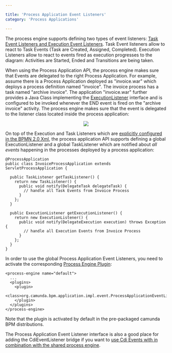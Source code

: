 ```yaml
---

title: 'Process Application Event Listeners'
category: 'Process Applications'

---
```



The process engine supports defining two types of event listeners: [Task Event Listeners and Execution Event Listeners](ref:#process-engine-delegation-code-execution-listener).
Task Event listeners allow to react to Task Events (Task are Created, Assigned, Completed). Execution Listeners allow to react to events fired as execution progresses to the diagram: Activities are Started, Ended and Transitions are being taken.

When using the Process Application API, the process engine makes sure that Events are delegated to the right Process Application. For example, assume there is a Process Application deployed as "invoice.war" which deploys a process definition named "invoice". The invoice process has a task named "archive invoice". The application "invoice.war" further provides a Java Class implementing the [ExecutionListener](ref:#process-engine-delegation-code-execution-listener) interface and is configured to be invoked whenever the END event is fired on the "archive invoice" activity. The process engine makes sure that the event is delegated to the listener class located inside the process application:

<center><img class="img-responsive" src="ref:asset:/guides/user-guide/assets/img/process-application-events.png"></img></center>

On top of the Execution and Task Listeners which are [explicitly configured in the BPMN 2.0 Xml](ref:#process-engine-delegation-code-execution-listener), the process application API supports defining a global ExecutionListener and a global TaskListener which are notified about *all events* happening in the processes deployed by a process application:

    @ProcessApplication
    public class InvoiceProcessApplication extends ServletProcessApplication {

      public TaskListener getTaskListener() {
        return new TaskListener() {
          public void notify(DelegateTask delegateTask) {
            // handle all Task Events from Invoice Process
          }
        };
      }

      public ExecutionListener getExecutionListener() {
        return new ExecutionListener() {
          public void notify(DelegateExecution execution) throws Exception {
            // handle all Execution Events from Invoice Process
          }
        };
      }
    }

In order to use the global Process Application Event Listeners, you need to activate the corresponding [Process Engine Plugin](ref:#process-engine-process-engine-plugins):

    <process-engine name="default">
      ...
      <plugins>
        <plugin>
          <class>org.camunda.bpm.application.impl.event.ProcessApplicationEventListenerPlugin</class>
        </plugin>
      </plugins>
    </process-engine>

Note that the plugin is activated by default in the pre-packaged camunda BPM distributions.

The Process Application Event Listener interface is also a good place for adding the CdiEventListener bridge if you want to [use Cdi Events with in combination with the shared process engine](ref:#cdi-and-java-ee-integration-cdi-event-bridge).
